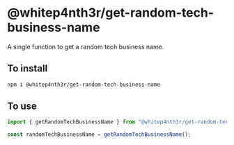 # @whitep4nth3r/get-random-tech-business-name

A single function to get a random tech business name.

## To install

```bash
npm i @whitep4nth3r/get-random-tech-business-name
```

## To use

```javascript
import { getRandomTechBusinessName } from "@whitep4nth3r/get-random-tech-business-name";

const randomTechBusinessName = getRandomTechBusinessName();
```
